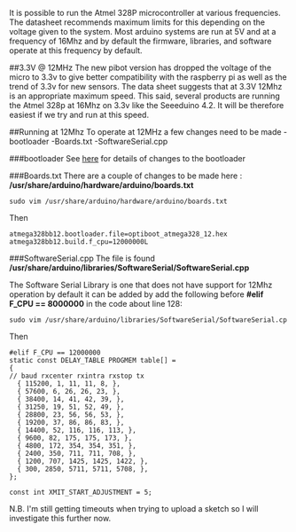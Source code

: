 It is possible to run the Atmel 328P microcontroller at various frequencies.  The datasheet recommends maximum limits for this depending on the voltage given to the system. Most arduino systems are run at 5V and at a frequency of 16Mhz and by default the firmware, libraries, and software operate at this frequency by default.

##3.3V @ 12MHz
The new pibot version has dropped the voltage of the micro to 3.3v to give better compatibility with the raspberry pi as well as the trend of 3.3v for new sensors.  The data sheet suggests that at 3.3V 12Mhz is an appropriate maximum speed.  This said, several products are running the Atmel 328p at 16Mhz on 3.3v like the Seeeduino 4.2.  It will be therefore easiest if we try and run at this speed.


##Running at 12Mhz 
To operate at 12MHz a few changes need to be made
-bootloader
-Boards.txt
-SoftwareSerial.cpp

###bootloader
See [here](http://ceptimus.co.uk/?p=102) for details of changes to the bootloader

###Boards.txt
There are a couple of changes to be made here : **/usr/share/arduino/hardware/arduino/boards.txt**

```
sudo vim /usr/share/arduino/hardware/arduino/boards.txt
```
 Then

```
atmega328bb12.bootloader.file=optiboot_atmega328_12.hex
atmega328bb12.build.f_cpu=12000000L
```

###SoftwareSerial.cpp
The file is found **/usr/share/arduino/libraries/SoftwareSerial/SoftwareSerial.cpp**

The Software Serial Library is one that does not have support for 12Mhz operation by default it can be added by add the following before **#elif F_CPU == 8000000** in the code about line 128:

```
sudo vim /usr/share/arduino/libraries/SoftwareSerial/SoftwareSerial.cp
```

Then 
```
#elif F_CPU == 12000000
static const DELAY_TABLE PROGMEM table[] =
{
// baud rxcenter rxintra rxstop tx
  { 115200, 1, 11, 11, 8, },
  { 57600, 6, 26, 26, 23, },
  { 38400, 14, 41, 42, 39, },
  { 31250, 19, 51, 52, 49, },
  { 28800, 23, 56, 56, 53, },
  { 19200, 37, 86, 86, 83, },
  { 14400, 52, 116, 116, 113, },
  { 9600, 82, 175, 175, 173, },
  { 4800, 172, 354, 354, 351, },
  { 2400, 350, 711, 711, 708, },
  { 1200, 707, 1425, 1425, 1422, },
  { 300, 2850, 5711, 5711, 5708, },
};
 
const int XMIT_START_ADJUSTMENT = 5;
```

N.B. I'm still getting timeouts when trying to upload a sketch so I will investigate this further now.

